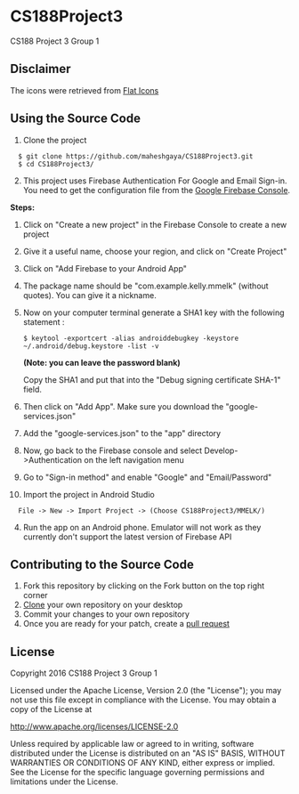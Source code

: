 # CS188Project3
CS188 Project 3 Group 1

## Disclaimer
The icons were retrieved from [Flat Icons](http://www.flaticon.com/)

## Using the Source Code
1. Clone the project 

  ```
    $ git clone https://github.com/maheshgaya/CS188Project3.git
    $ cd CS188Project3/
  ```
  
2. This project uses Firebase Authentication For Google and Email Sign-in. You need to get the configuration file from
the [Google Firebase Console](https://console.firebase.google.com).

  **Steps:**
  
  1. Click on "Create a new project" in the Firebase Console to create a new project
  2. Give it a useful name, choose your region, and click on "Create Project"
  3. Click on "Add Firebase to your Android App"
  4. The package name should be "com.example.kelly.mmelk" (without quotes). You can give it a nickname.
  5. Now on your computer terminal generate a SHA1 key with the following statement :
  
      ```
      $ keytool -exportcert -alias androiddebugkey -keystore ~/.android/debug.keystore -list -v
      ```
      
      **(Note: you can leave the password blank)**
      
     Copy the SHA1 and put that into the "Debug signing certificate SHA-1" field.
  6. Then click on "Add App". Make sure you download the "google-services.json"
  7. Add the "google-services.json" to the "app" directory
  8. Now, go back to the Firebase console and select Develop->Authentication on the left navigation menu
  9. Go to "Sign-in method" and enable "Google" and "Email/Password"
  
3. Import the project in Android Studio

  ```
    File -> New -> Import Project -> (Choose CS188Project3/MMELK/)
  ```
4. Run the app on an Android phone. Emulator will not work as they currently don't support the latest version of Firebase API

## Contributing to the Source Code
1. Fork this repository by clicking on the Fork button on the top right corner
2. [Clone](https://help.github.com/articles/cloning-a-repository/) your own repository on your desktop
3. Commit your changes to your own repository
4. Once you are ready for your patch, create a [pull request](https://yangsu.github.io/pull-request-tutorial/)

## License

  Copyright 2016 CS188 Project 3 Group 1

Licensed under the Apache License, Version 2.0 (the "License"); you may not use this file except in compliance with the License. You may obtain a copy of the License at

http://www.apache.org/licenses/LICENSE-2.0

Unless required by applicable law or agreed to in writing, software distributed under the License is distributed on an "AS IS" BASIS, WITHOUT WARRANTIES OR CONDITIONS OF ANY KIND, either express or implied. See the License for the specific language governing permissions and limitations under the License.

